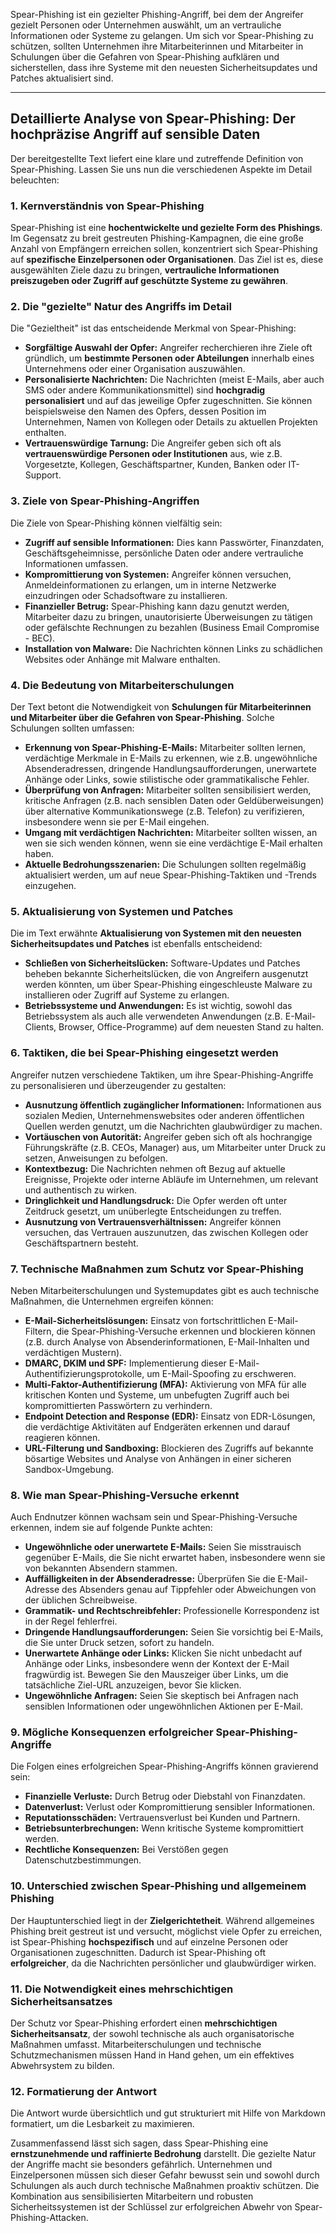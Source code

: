 Spear-Phishing ist ein gezielter Phishing-Angriff, bei dem der Angreifer gezielt Personen oder Unternehmen auswählt, um an vertrauliche Informationen oder Systeme zu gelangen. Um sich vor Spear-Phishing zu schützen, sollten Unternehmen ihre Mitarbeiterinnen und Mitarbeiter in Schulungen über die Gefahren von Spear-Phishing aufklären und sicherstellen, dass ihre Systeme mit den neuesten Sicherheitsupdates und Patches aktualisiert sind.

-----

## Detaillierte Analyse von Spear-Phishing: Der hochpräzise Angriff auf sensible Daten

Der bereitgestellte Text liefert eine klare und zutreffende Definition von Spear-Phishing. Lassen Sie uns nun die verschiedenen Aspekte im Detail beleuchten:

### 1. Kernverständnis von Spear-Phishing

Spear-Phishing ist eine **hochentwickelte und gezielte Form des Phishings**. Im Gegensatz zu breit gestreuten Phishing-Kampagnen, die eine große Anzahl von Empfängern erreichen sollen, konzentriert sich Spear-Phishing auf **spezifische Einzelpersonen oder Organisationen**. Das Ziel ist es, diese ausgewählten Ziele dazu zu bringen, **vertrauliche Informationen preiszugeben oder Zugriff auf geschützte Systeme zu gewähren**.

### 2. Die "gezielte" Natur des Angriffs im Detail

Die "Gezieltheit" ist das entscheidende Merkmal von Spear-Phishing:

- **Sorgfältige Auswahl der Opfer:** Angreifer recherchieren ihre Ziele oft gründlich, um **bestimmte Personen oder Abteilungen** innerhalb eines Unternehmens oder einer Organisation auszuwählen.
- **Personalisierte Nachrichten:** Die Nachrichten (meist E-Mails, aber auch SMS oder andere Kommunikationsmittel) sind **hochgradig personalisiert** und auf das jeweilige Opfer zugeschnitten. Sie können beispielsweise den Namen des Opfers, dessen Position im Unternehmen, Namen von Kollegen oder Details zu aktuellen Projekten enthalten.
- **Vertrauenswürdige Tarnung:** Die Angreifer geben sich oft als **vertrauenswürdige Personen oder Institutionen** aus, wie z.B. Vorgesetzte, Kollegen, Geschäftspartner, Kunden, Banken oder IT-Support.

### 3. Ziele von Spear-Phishing-Angriffen

Die Ziele von Spear-Phishing können vielfältig sein:

- **Zugriff auf sensible Informationen:** Dies kann Passwörter, Finanzdaten, Geschäftsgeheimnisse, persönliche Daten oder andere vertrauliche Informationen umfassen.
- **Kompromittierung von Systemen:** Angreifer können versuchen, Anmeldeinformationen zu erlangen, um in interne Netzwerke einzudringen oder Schadsoftware zu installieren.
- **Finanzieller Betrug:** Spear-Phishing kann dazu genutzt werden, Mitarbeiter dazu zu bringen, unautorisierte Überweisungen zu tätigen oder gefälschte Rechnungen zu bezahlen (Business Email Compromise - BEC).
- **Installation von Malware:** Die Nachrichten können Links zu schädlichen Websites oder Anhänge mit Malware enthalten.

### 4. Die Bedeutung von Mitarbeiterschulungen

Der Text betont die Notwendigkeit von **Schulungen für Mitarbeiterinnen und Mitarbeiter über die Gefahren von Spear-Phishing**. Solche Schulungen sollten umfassen:

- **Erkennung von Spear-Phishing-E-Mails:** Mitarbeiter sollten lernen, verdächtige Merkmale in E-Mails zu erkennen, wie z.B. ungewöhnliche Absenderadressen, dringende Handlungsaufforderungen, unerwartete Anhänge oder Links, sowie stilistische oder grammatikalische Fehler.
- **Überprüfung von Anfragen:** Mitarbeiter sollten sensibilisiert werden, kritische Anfragen (z.B. nach sensiblen Daten oder Geldüberweisungen) über alternative Kommunikationswege (z.B. Telefon) zu verifizieren, insbesondere wenn sie per E-Mail eingehen.
- **Umgang mit verdächtigen Nachrichten:** Mitarbeiter sollten wissen, an wen sie sich wenden können, wenn sie eine verdächtige E-Mail erhalten haben.
- **Aktuelle Bedrohungsszenarien:** Die Schulungen sollten regelmäßig aktualisiert werden, um auf neue Spear-Phishing-Taktiken und -Trends einzugehen.

### 5. Aktualisierung von Systemen und Patches

Die im Text erwähnte **Aktualisierung von Systemen mit den neuesten Sicherheitsupdates und Patches** ist ebenfalls entscheidend:

- **Schließen von Sicherheitslücken:** Software-Updates und Patches beheben bekannte Sicherheitslücken, die von Angreifern ausgenutzt werden könnten, um über Spear-Phishing eingeschleuste Malware zu installieren oder Zugriff auf Systeme zu erlangen.
- **Betriebssysteme und Anwendungen:** Es ist wichtig, sowohl das Betriebssystem als auch alle verwendeten Anwendungen (z.B. E-Mail-Clients, Browser, Office-Programme) auf dem neuesten Stand zu halten.

### 6. Taktiken, die bei Spear-Phishing eingesetzt werden

Angreifer nutzen verschiedene Taktiken, um ihre Spear-Phishing-Angriffe zu personalisieren und überzeugender zu gestalten:

- **Ausnutzung öffentlich zugänglicher Informationen:** Informationen aus sozialen Medien, Unternehmenswebsites oder anderen öffentlichen Quellen werden genutzt, um die Nachrichten glaubwürdiger zu machen.
- **Vortäuschen von Autorität:** Angreifer geben sich oft als hochrangige Führungskräfte (z.B. CEOs, Manager) aus, um Mitarbeiter unter Druck zu setzen, Anweisungen zu befolgen.
- **Kontextbezug:** Die Nachrichten nehmen oft Bezug auf aktuelle Ereignisse, Projekte oder interne Abläufe im Unternehmen, um relevant und authentisch zu wirken.
- **Dringlichkeit und Handlungsdruck:** Die Opfer werden oft unter Zeitdruck gesetzt, um unüberlegte Entscheidungen zu treffen.
- **Ausnutzung von Vertrauensverhältnissen:** Angreifer können versuchen, das Vertrauen auszunutzen, das zwischen Kollegen oder Geschäftspartnern besteht.

### 7. Technische Maßnahmen zum Schutz vor Spear-Phishing

Neben Mitarbeiterschulungen und Systemupdates gibt es auch technische Maßnahmen, die Unternehmen ergreifen können:

- **E-Mail-Sicherheitslösungen:** Einsatz von fortschrittlichen E-Mail-Filtern, die Spear-Phishing-Versuche erkennen und blockieren können (z.B. durch Analyse von Absenderinformationen, E-Mail-Inhalten und verdächtigen Mustern).
- **DMARC, DKIM und SPF:** Implementierung dieser E-Mail-Authentifizierungsprotokolle, um E-Mail-Spoofing zu erschweren.
- **Multi-Faktor-Authentifizierung (MFA):** Aktivierung von MFA für alle kritischen Konten und Systeme, um unbefugten Zugriff auch bei kompromittierten Passwörtern zu verhindern.
- **Endpoint Detection and Response (EDR):** Einsatz von EDR-Lösungen, die verdächtige Aktivitäten auf Endgeräten erkennen und darauf reagieren können.
- **URL-Filterung und Sandboxing:** Blockieren des Zugriffs auf bekannte bösartige Websites und Analyse von Anhängen in einer sicheren Sandbox-Umgebung.

### 8. Wie man Spear-Phishing-Versuche erkennt

Auch Endnutzer können wachsam sein und Spear-Phishing-Versuche erkennen, indem sie auf folgende Punkte achten:

- **Ungewöhnliche oder unerwartete E-Mails:** Seien Sie misstrauisch gegenüber E-Mails, die Sie nicht erwartet haben, insbesondere wenn sie von bekannten Absendern stammen.
- **Auffälligkeiten in der Absenderadresse:** Überprüfen Sie die E-Mail-Adresse des Absenders genau auf Tippfehler oder Abweichungen von der üblichen Schreibweise.
- **Grammatik- und Rechtschreibfehler:** Professionelle Korrespondenz ist in der Regel fehlerfrei.
- **Dringende Handlungsaufforderungen:** Seien Sie vorsichtig bei E-Mails, die Sie unter Druck setzen, sofort zu handeln.
- **Unerwartete Anhänge oder Links:** Klicken Sie nicht unbedacht auf Anhänge oder Links, insbesondere wenn der Kontext der E-Mail fragwürdig ist. Bewegen Sie den Mauszeiger über Links, um die tatsächliche Ziel-URL anzuzeigen, bevor Sie klicken.
- **Ungewöhnliche Anfragen:** Seien Sie skeptisch bei Anfragen nach sensiblen Informationen oder ungewöhnlichen Aktionen per E-Mail.

### 9. Mögliche Konsequenzen erfolgreicher Spear-Phishing-Angriffe

Die Folgen eines erfolgreichen Spear-Phishing-Angriffs können gravierend sein:

- **Finanzielle Verluste:** Durch Betrug oder Diebstahl von Finanzdaten.
- **Datenverlust:** Verlust oder Kompromittierung sensibler Informationen.
- **Reputationsschäden:** Vertrauensverlust bei Kunden und Partnern.
- **Betriebsunterbrechungen:** Wenn kritische Systeme kompromittiert werden.
- **Rechtliche Konsequenzen:** Bei Verstößen gegen Datenschutzbestimmungen.

### 10. Unterschied zwischen Spear-Phishing und allgemeinem Phishing

Der Hauptunterschied liegt in der **Zielgerichtetheit**. Während allgemeines Phishing breit gestreut ist und versucht, möglichst viele Opfer zu erreichen, ist Spear-Phishing **hochspezifisch** und auf einzelne Personen oder Organisationen zugeschnitten. Dadurch ist Spear-Phishing oft **erfolgreicher**, da die Nachrichten persönlicher und glaubwürdiger wirken.

### 11. Die Notwendigkeit eines mehrschichtigen Sicherheitsansatzes

Der Schutz vor Spear-Phishing erfordert einen **mehrschichtigen Sicherheitsansatz**, der sowohl technische als auch organisatorische Maßnahmen umfasst. Mitarbeiterschulungen und technische Schutzmechanismen müssen Hand in Hand gehen, um ein effektives Abwehrsystem zu bilden.

### 12. Formatierung der Antwort

Die Antwort wurde übersichtlich und gut strukturiert mit Hilfe von Markdown formatiert, um die Lesbarkeit zu maximieren.

Zusammenfassend lässt sich sagen, dass Spear-Phishing eine **ernstzunehmende und raffinierte Bedrohung** darstellt. Die gezielte Natur der Angriffe macht sie besonders gefährlich. Unternehmen und Einzelpersonen müssen sich dieser Gefahr bewusst sein und sowohl durch Schulungen als auch durch technische Maßnahmen proaktiv schützen. Die Kombination aus sensibilisierten Mitarbeitern und robusten Sicherheitssystemen ist der Schlüssel zur erfolgreichen Abwehr von Spear-Phishing-Attacken.